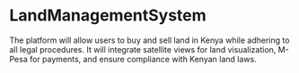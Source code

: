 # LandManagementSystem
The platform will allow users to buy and sell land in Kenya while adhering to all legal procedures. It will integrate satellite views for land visualization, M-Pesa for payments, and ensure compliance with Kenyan land laws.

